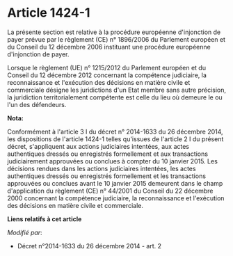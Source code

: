 # Article 1424-1

La présente section est relative à la procédure européenne d'injonction de payer prévue par le règlement (CE) n° 1896/2006 du
Parlement européen et du Conseil du 12 décembre 2006 instituant une procédure européenne d'injonction de payer. 

Lorsque le règlement (UE) n° 1215/2012 du Parlement européen et du Conseil du 12 décembre 2012 concernant la compétence
judiciaire, la reconnaissance et l'exécution des décisions en matière civile et commerciale désigne les juridictions d'un
Etat membre sans autre précision, la juridiction territorialement compétente est celle du lieu où demeure le ou l'un des
défendeurs.

**Nota:**

Conformément à l'article 3 I du décret n° 2014-1633 du 26 décembre   2014, les dispositions de l'article 1424-1 telles
qu'issues de l'article 2   I du présent décret, s'appliquent aux actions judiciaires intentées,   aux actes authentiques
dressés ou enregistrés formellement et aux   transactions judiciairement approuvées ou conclues à compter du 10   janvier
2015. Les décisions rendues dans les actions judiciaires   intentées, les actes authentiques dressés ou enregistrés
formellement et   les transactions approuvées ou conclues avant le 10 janvier 2015   demeurent dans le champ d'application du
règlement (CE) n° 44/2001 du   Conseil du 22 décembre 2000 concernant la compétence judiciaire, la   reconnaissance et
l'exécution des décisions en matière civile et   commerciale.

**Liens relatifs à cet article**

_Modifié par_:

  - Décret n°2014-1633 du 26 décembre 2014 - art. 2
